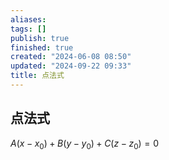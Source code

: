 ```yaml
---
aliases: 
tags: []
publish: true
finished: true
created: "2024-06-08 08:50"
updated: "2024-09-22 09:33"
title: 点法式
---
```

## 点法式
$A\left( x {-} x_{0} \right) + B\left( y {-} y_{0} \right) + C\left( z {-} z_{0} \right) = 0$
